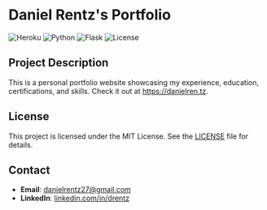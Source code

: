 # Daniel Rentz's Portfolio

![Heroku](https://img.shields.io/badge/Deployed%20on-Heroku-7056bf?logo=heroku)
![Python](https://img.shields.io/badge/Built%20with-Python-3776ab?logo=python)
![Flask](https://img.shields.io/badge/Framework-Flask-000000?logo=flask)
![License](https://img.shields.io/badge/License-MIT-brightgreen)

## Project Description

This is a personal portfolio website showcasing my experience, education, certifications, and skills. Check it out at https://danielren.tz.

## License

This project is licensed under the MIT License. See the [LICENSE](LICENSE) file for details.

## Contact

- **Email**: [danielrentz27@gmail.com](mailto:danielrentz27@gmail.com)
- **LinkedIn**: [linkedin.com/in/drentz](https://linkedin.com/in/drentz)
